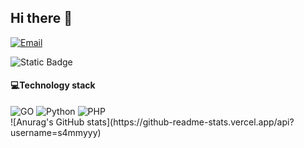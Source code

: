## Hi there 👋

<!--
**s4mmyyy/s4mmyyy** is a ✨ _special_ ✨ repository because its `README.md` (this file) appears on your GitHub profile.

Here are some ideas to get you started:

- 🔭 I’m currently working on ...
- 🌱 I’m currently learning ...
- 👯 I’m looking to collaborate on ...
- 🤔 I’m looking for help with ...
- 💬 Ask me about ...
- 📫 How to reach me: ...
- 😄 Pronouns: ...
- ⚡ Fun fact: ...
-->
<a href="mailto:sammyLinsj#outlook.com"><img alt="Email" src="https://img.shields.io/badge/Outlook-66CCFF?style=flat&logo=mailgun&logoColor=white"> </a>


<img alt="Static Badge" src="https://img.shields.io/badge/industry-Cyber_Secruity-blue">

#### 💻Technology stack
 <img alt="GO" src="https://img.shields.io/badge/Go-00ADD8?style=flat-square&logo=go&logoColor=white">
 <img alt="Python" src="https://img.shields.io/badge/Python-3776AB?style=flat-square&logo=python&logoColor=white">
 <img alt="PHP" src="https://img.shields.io/badge/PHP-777BB4?style=flat-square&logo=php&logoColor=white">
 <br/>
![Anurag's GitHub stats](https://github-readme-stats.vercel.app/api?username=s4mmyyy)

